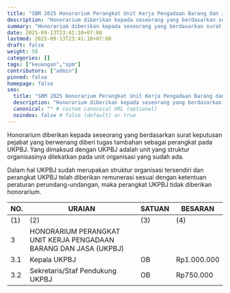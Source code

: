 ```yaml
---
title: "SBM 2025 Honorarium Perangkat Unit Kerja Pengadaan Barang dan Jasa"
description: "Honorarium diberikan kepada seseorang yang berdasarkan surat keputusan pejabat yang berwenang diberi tugas tambahan sebagai perangkat pada UKPBJ"
summary: "Honorarium diberikan kepada seseorang yang berdasarkan surat keputusan pejabat yang berwenang diberi tugas tambahan sebagai perangkat pada UKPBJ"
date: 2025-09-13T23:41:10+07:00
lastmod: 2025-09-13T23:41:10+07:00
draft: false
weight: 50
categories: []
tags: ["keuangan","spm"]
contributors: ["admin"]
pinned: false
homepage: false
seo:
  title: "SBM 2025 Honorarium Perangkat Unit Kerja Pengadaan Barang dan Jasa" # custom title (optional)
  description: "Honorarium diberikan kepada seseorang yang berdasarkan surat keputusan pejabat yang berwenang diberi tugas tambahan sebagai perangkat pada UKPBJ" # custom description (recommended)
  canonical: "" # custom canonical URL (optional)
  noindex: false # false (default) or true
---
```


Honorarium diberikan kepada seseorang yang berdasarkan surat keputusan pejabat yang berwenang diberi tugas tambahan sebagai perangkat pada UKPBJ. Yang dimaksud dengan UKPBJ adalah unit yang struktur organisasinya dilekatkan pada unit organisasi yang sudah ada.

Dalam hal UKPBJ sudah merupakan struktur organisasi tersendiri dan perangkat UKPBJ telah diberikan remunerasi sesuai dengan ketentuan peraturan perundang-undangan, maka perangkat UKPBJ tidak diberikan honorarium.

| NO. | URAIAN                                                                                       | SATUAN | BESARAN     |
| --- | -------------------------------------------------------------------------------------------- | ------ | ----------- |
| (1) | (2)                                                                                          | (3)    | (4)         |
| 3   | HONORARIUM PERANGKAT UNIT KERJA PENGADAAN BARANG DAN JASA (UKPBJ)                            |        |             |
| 3.1 | Kepala UKPBJ                                                                                 | OB     | Rp1.000.000 |
| 3.2 | Sekretaris/Staf Pendukung UKPBJ                                                              | OB     | Rp750.000   |
